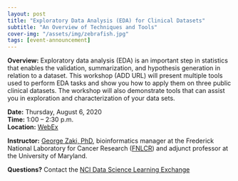 ```yaml
---
layout: post
title: "Exploratory Data Analysis (EDA) for Clinical Datasets"
subtitle: "An Overview of Techniques and Tools"
cover-img: "/assets/img/zebrafish.jpg"
tags: [event-announcement]
---
```


**Overview:** Exploratory data analysis (EDA) is an important step in statistics that enables the validation, summarization, and hypothesis generation in relation to a dataset. This workshop (ADD URL) will present multiple tools used to perform EDA tasks and show you how to apply them on three public clinical datasets. The workshop will also demonstrate tools that can assist you in exploration and characterization of your data sets.

**Date:** Thursday, August 6, 2020  
**Time:** 1:00 – 2:30 p.m.  
**Location:** [WebEx](https://cbiit.webex.com/cbiit/onstage/g.php?MTID=e2ec8c267b07bd066d70c8503894e7694)   

**Instructor:** [George Zaki, PhD](https://www.linkedin.com/in/george-zaki-361b2131/), bioinformatics manager at the Frederick National Laboratory for Cancer Research ([FNLCR](https://frederick.cancer.gov/)) and adjunct professor at the University of Maryland.

**Questions?** Contact the [NCI Data Science Learning Exchange](mailto:NCIDataScienceLearningExchange@mail.nih.gov)
